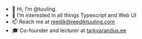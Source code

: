 - 👋 Hi, I’m @tuuling
- 👀 I’m interested in all things Typescript and Web UI
- 📫 Reach me at reedik@reediktuuling.com
- 🎓 Co-founder and lecturer at [tarkvarandus.ee](https://tarkvarandus.ee)

<!---
tuuling/tuuling is a ✨ special ✨ repository because its `README.md` (this file) appears on your GitHub profile.
You can click the Preview link to take a look at your changes.
--->
